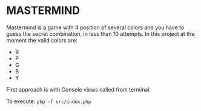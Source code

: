 # MASTERMIND

Mastermind is a game with 4 position of several colors and you have to guess the secret combination, in less than 10 attempts.
In this project at the moment the valid colors are:
- R
- P
- G
- B
- Y

First approach is with Console views called from terminal.

To execute:
``
php -f src/index.php
``

